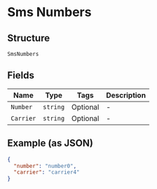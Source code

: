 
# Sms Numbers

## Structure

`SmsNumbers`

## Fields

| Name | Type | Tags | Description |
|  --- | --- | --- | --- |
| `Number` | `string` | Optional | - |
| `Carrier` | `string` | Optional | - |

## Example (as JSON)

```json
{
  "number": "number0",
  "carrier": "carrier4"
}
```

